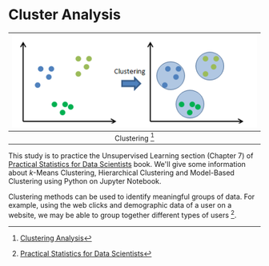 # Cluster Analysis

<div align="center">
  
  | <img src="cluster-analysis.png" width=500/> |
  |:--:|
  | Clustering [^1] |

</div>
  
This study is to practice the Unsupervised Learning section (Chapter 7) of [Practical Statistics for Data Scientists](https://www.oreilly.com/library/view/practical-statistics-for/9781492072935/) book. We'll give some information about $k$-Means Clustering, Hierarchical Clustering and Model-Based Clustering using Python on Jupyter Notebook.

Clustering methods can be used to identify meaningful groups of data. For example, using the web clicks and demographic data of a user on a website, we may be able to group together different types of users [^2].

[^1]: [Clustering Analysis](https://rpubs.com/ranvirkumarsah/Intro2Clustering)

[^2]: [Practical Statistics for Data Scientists](https://www.oreilly.com/library/view/practical-statistics-for/9781492072935/)


